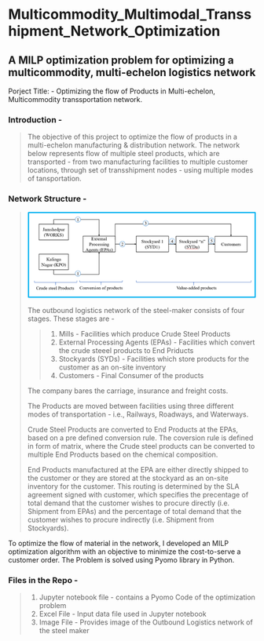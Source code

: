 # Multicommodity_Multimodal_Transshipment_Network_Optimization
A MILP optimization problem for optimizing a multicommodity, multi-echelon logistics network
-----------------------------------------------------------------------------------------------------------------------------------------------------------------------------------

Porject Title: - Optimizing the flow of Products in Multi-echelon, Multicommodity transsportation network.

### Introduction - 
> The objective of this project  to optimize the flow of products in a multi-echelon manufacturing & distribution network. The network below represents flow of multiple steel products, which are transported - from two manufacturing facilities to multiple customer locations, through set of transshipment nodes - using multiple modes of tansportation. 
> 

### Network Structure - 
> ![Network Structure Diagram](https://github.com/saishivarao/Multicommodity_Multimodal_Transshipment_Network_Optimization/blob/main/image.png)
>
> The outbound logistics network of the steel-maker consists of four stages. These stages are - 
>> 1. Mills - Facilities which produce Crude Steel Products
>> 2. External Processing Agents (EPAs) - Facilities which convert the crude steeel products to End Priducts
>> 3. Stockyards (SYDs) - Facilities which store products for the customer as an on-site inventory
>> 4. Customers - Final Consumer of the products
>
> The company bares the carriage, insurance and freight costs.
>
> The Products are moved between facilities using three different modes of transportation - i.e., Railways, Roadways, and Waterways.
>
> Crude Steel Products are converted to End Products at the EPAs, based on a pre defined conversion rule. The coversion rule is defined in form of matrix, where the Crude steel products can be converted to multiple End Products based on the chemical composition.
>
> End Products manufactured at the EPA are either directly shipped to the customer or they are stored at the stockyard as an on-site inventory for the customer. This routing is determined by the SLA agreement signed with customer, which specifies the precentage of total demand that the customer wishes to procure directly (i.e. Shipment from EPAs) and the percentage of total demand that the customer wishes to procure indirectly (i.e. Shipment from Stockyards).


To optimize the flow of material in the network, I developed an MILP optimization algorithm with an objective to minimize the cost-to-serve a customer order. The Problem is solved using Pyomo library in Python.

### Files in the Repo - 
> 1. Jupyter notebook file - contains a Pyomo Code of the optimization problem
> 2. Excel File - Input data file used in Jupyter notebook
> 3. Image File - Provides image of the Outbound Logistics network of the steel maker
